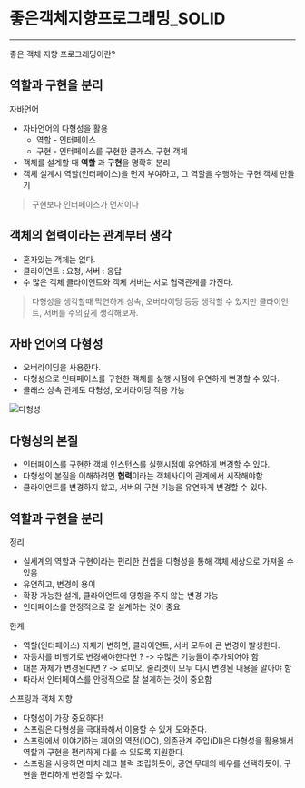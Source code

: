 # 좋은객체지향프로그래밍_SOLID

---

좋은 객체 지향 프로그래밍이란?

## 역할과 구현을 분리

자바언어

- 자바언어의 다형성을 활용
  - 역할 - 인터페이스
  - 구현 - 인터페이스를 구현한 클래스, 구현 객체
- 객체를 설계할 때 **역할** 과 **구현**을 명확히 분리
- 객체 설계시 역할(인터페이스)을 먼저 부여하고, 그 역할을 수행하는 구현 객체 만들기

> 구현보다 인터페이스가 먼저이다


## 객체의 협력이라는 관계부터 생각

- 혼자있는 객체는 없다.
- 클라이언트 : 요청, 서버 : 응답
- 수 많은 객체 클라이언트와 객체 서버는 서로 협력관계를 가진다.

> 다형성을 생각할때 막연하게 상속, 오버라이딩 등등 생각할 수 있지만 클라이언트, 서버를 주의깊게 생각해보자.


## 자바 언어의 다형성

- 오버라이딩을 사용한다.
- 다형성으로 인터페이스를 구현한 객체를 실행 시점에 유연하게 변경할 수 있다.
- 클래스 상속 관계도 다형성, 오버라이딩 적용 가능

![다형성](https://user-images.githubusercontent.com/109144975/203838249-44863ca8-a934-4446-9008-0eb9204ffbc2.JPG)

## 다형성의 본질

- 인터페이스를 구현한 객체 인스턴스를 실행시점에 유연하게 변경할 수 있다.
- 다형성의 본질을 이해하려면 **협력**이라는 객체사이의 관계에서 시작해야함
- 클라이언트를 변경하지 않고, 서버의 구현 기능을 유연하게 변경할 수 있다.


## 역할과 구현을 분리

정리
- 실세계의 역할과 구현이라는 편리한 컨셉을 다형성을 통해 객체 세상으로 가져올 수 있음
- 유연하고, 변경이 용이
- 확장 가능한 설계, 클라이언트에 영향을 주지 않는 변경 가능
- 인터페이스를 안정적으로 잘 설계하는 것이 중요


한계
- 역할(인터페이스) 자체가 변하면, 클라이언트, 서버 모두에 큰 변경이 발생한다.
- 자동차를 비행기로 변경해야한다면 ? -> 수많은 기능들이 추가되어야 함
- 대본 자체가 변경된다면 ? -> 로미오, 줄리엣이 모두 다시 변경된 내용을 알아야 함
- 따라서 인터페이스를 안정적으로 잘 설계하는 것이 중요함


스프링과 객체 지향

- 다형성이 가장 중요하다!
- 스프링은 다형성을 극대화해서 이용할 수 있게 도와준다.
- 스프링에서 이야기하는 제어의 역전(IOC), 의존관계 주입(DI)은 다형성을 활용해서 역할과 구현을 편리하게 다룰 수 있도록 지원한다.
- 스프링을 사용하면 마치 레고 블럭 조립하듯이, 공연 무대의 배우를 선택하듯이, 구현을 편리하게 변경할 수 있다.